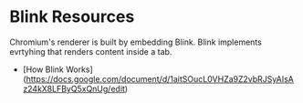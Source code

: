 # Blink Resources

Chromium's renderer is built by embedding Blink. Blink implements evrtyhing that renders content inside a tab.

* [How Blink Works] (https://docs.google.com/document/d/1aitSOucL0VHZa9Z2vbRJSyAIsAz24kX8LFByQ5xQnUg/edit)